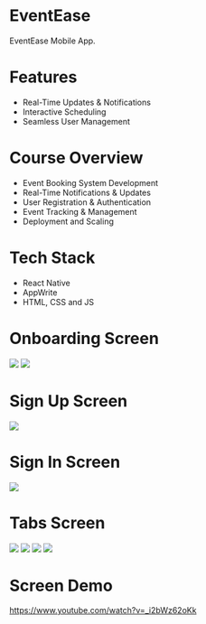 # EventEase
EventEase Mobile App.

# Features
* Real-Time Updates & Notifications
* Interactive Scheduling
* Seamless User Management
  
# Course Overview
* Event Booking System Development
* Real-Time Notifications & Updates
* User Registration & Authentication
* Event Tracking & Management
* Deployment and Scaling
  
# Tech Stack
* React Native
* AppWrite
* HTML, CSS and JS

# Onboarding Screen
<img src="assets/images/onboarding.jpg">  
<img src="assets/images/selecting.jpg"> 

# Sign Up Screen
<img src="assets/images/sign-up.jpg">  

# Sign In Screen
<img src="assets/images/sign-up.jpg">  

# Tabs Screen
<img src="assets/images/home.jpg">   
<img src="assets/images/calendar.jpg">   
<img src="assets/images/notification.jpg">   
<img src="assets/images/profile.jpg">   

# Screen  Demo
https://www.youtube.com/watch?v=_i2bWz62oKk
